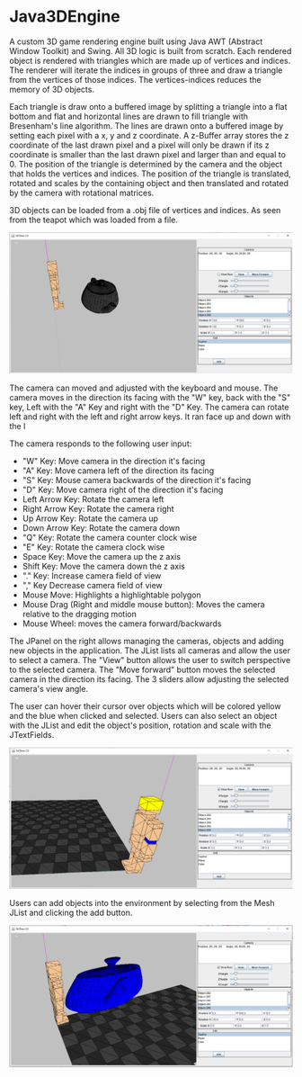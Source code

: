 # Java3DEngine

A custom 3D game rendering engine built using Java AWT (Abstract Window Toolkit) and Swing. All 3D logic is built from scratch. Each rendered object is rendered with triangles which are made up of vertices and indices. The renderer will iterate the indices in groups of three and draw a triangle from the vertices of those indices. The vertices-indices reduces the memory of 3D objects.

Each triangle is draw onto a buffered image by splitting a triangle into a flat bottom and flat and horizontal lines are drawn to fill triangle with Bresenham's line algorithm. The lines are drawn onto a buffered image by setting each pixel with a x, y and z coordinate. A z-Buffer array stores the z coordinate of the last drawn pixel and a pixel will only be drawn if its z coordinate is smaller than the last drawn pixel and larger than and equal to 0. The position of the triangle is determined by the camera and the object that holds the vertices and indices. The position of the triangle is translated, rotated and scales by the containing object and then translated and rotated by the camera with rotational matrices.

3D objects can be loaded from a .obj file of vertices and indices. As seen from the teapot which was loaded from a file.

![Screen](./Screenshots/View7.png)

The camera can moved and adjusted with the keyboard and mouse. The camera moves in the direction its facing with the "W" key, back with the "S" key, Left with the "A" Key and right with the "D" Key. The camera can rotate left and right with the left and right arrow keys. It ran face up and down with the l

The camera responds to the following user input:
* "W" Key: Move camera in the direction it's facing
* "A" Key: Move camera left of the direction its facing
* "S" Key: Mouse camera backwards of the direction it's facing
* "D" Key: Move camera right of the direction it's facing
* Left Arrow Key: Rotate the camera left
* Right Arrow Key: Rotate the camera right
* Up Arrow Key: Rotate the camera up
* Down Arrow Key: Rotate the camera down
* "Q" Key: Rotate the camera counter clock wise
* "E" Key: Rotate the camera clock wise
* Space Key: Move the camera up the z axis
* Shift Key: Move the camera down the z axis
* "." Key: Increase camera field of view
* "," Key Decrease camera field of view
* Mouse Move: Highlights a highlightable polygon
* Mouse Drag (Right and middle mouse button): Moves the camera relative to the dragging motion
* Mouse Wheel: moves the camera forward/backwards

The JPanel on the right allows managing the cameras, objects and adding new objects in the application. The JList lists all cameras and allow the user to select a camera. The "View" button allows the user to switch perspective to the selected camera. The "Move forward" button moves the selected camera in the direction its facing. The 3 sliders allow adjusting the selected camera's view angle. 

The user can hover their cursor over objects which will be colored yellow and the blue when clicked and selected. Users can also select an object with the JList and edit the object's position, rotation and scale with the JTextFields.


![Screen](./Screenshots/View8.png)

Users can add objects into the environment by selecting from the Mesh JList and clicking the add button.

![Screen1](./Screenshots/View9.png)

